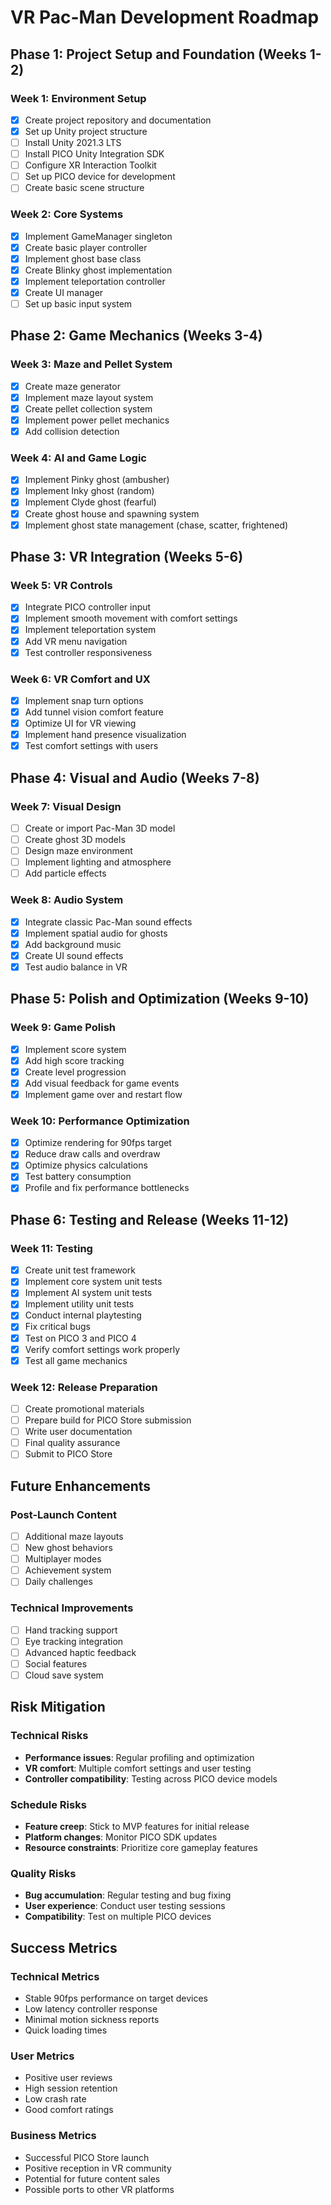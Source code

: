 # VR Pac-Man Development Roadmap

## Phase 1: Project Setup and Foundation (Weeks 1-2)

### Week 1: Environment Setup
- [x] Create project repository and documentation
- [x] Set up Unity project structure
- [ ] Install Unity 2021.3 LTS
- [ ] Install PICO Unity Integration SDK
- [ ] Configure XR Interaction Toolkit
- [ ] Set up PICO device for development
- [ ] Create basic scene structure

### Week 2: Core Systems
- [x] Implement GameManager singleton
- [x] Create basic player controller
- [x] Implement ghost base class
- [x] Create Blinky ghost implementation
- [x] Implement teleportation controller
- [x] Create UI manager
- [ ] Set up basic input system

## Phase 2: Game Mechanics (Weeks 3-4)

### Week 3: Maze and Pellet System
- [x] Create maze generator
- [x] Implement maze layout system
- [x] Create pellet collection system
- [x] Implement power pellet mechanics
- [x] Add collision detection

### Week 4: AI and Game Logic
- [x] Implement Pinky ghost (ambusher)
- [x] Implement Inky ghost (random)
- [x] Implement Clyde ghost (fearful)
- [x] Create ghost house and spawning system
- [x] Implement ghost state management (chase, scatter, frightened)

## Phase 3: VR Integration (Weeks 5-6)

### Week 5: VR Controls
- [x] Integrate PICO controller input
- [x] Implement smooth movement with comfort settings
- [x] Implement teleportation system
- [x] Add VR menu navigation
- [x] Test controller responsiveness

### Week 6: VR Comfort and UX
- [x] Implement snap turn options
- [x] Add tunnel vision comfort feature
- [x] Optimize UI for VR viewing
- [x] Implement hand presence visualization
- [x] Test comfort settings with users

## Phase 4: Visual and Audio (Weeks 7-8)

### Week 7: Visual Design
- [ ] Create or import Pac-Man 3D model
- [ ] Create ghost 3D models
- [ ] Design maze environment
- [ ] Implement lighting and atmosphere
- [ ] Add particle effects

### Week 8: Audio System
- [x] Integrate classic Pac-Man sound effects
- [x] Implement spatial audio for ghosts
- [x] Add background music
- [x] Create UI sound effects
- [x] Test audio balance in VR

## Phase 5: Polish and Optimization (Weeks 9-10)

### Week 9: Game Polish
- [x] Implement score system
- [x] Add high score tracking
- [x] Create level progression
- [x] Add visual feedback for game events
- [x] Implement game over and restart flow

### Week 10: Performance Optimization
- [x] Optimize rendering for 90fps target
- [x] Reduce draw calls and overdraw
- [x] Optimize physics calculations
- [x] Test battery consumption
- [x] Profile and fix performance bottlenecks

## Phase 6: Testing and Release (Weeks 11-12)

### Week 11: Testing
- [x] Create unit test framework
- [x] Implement core system unit tests
- [x] Implement AI system unit tests
- [x] Implement utility unit tests
- [x] Conduct internal playtesting
- [x] Fix critical bugs
- [x] Test on PICO 3 and PICO 4
- [x] Verify comfort settings work properly
- [x] Test all game mechanics

### Week 12: Release Preparation
- [ ] Create promotional materials
- [ ] Prepare build for PICO Store submission
- [ ] Write user documentation
- [ ] Final quality assurance
- [ ] Submit to PICO Store

## Future Enhancements

### Post-Launch Content
- [ ] Additional maze layouts
- [ ] New ghost behaviors
- [ ] Multiplayer modes
- [ ] Achievement system
- [ ] Daily challenges

### Technical Improvements
- [ ] Hand tracking support
- [ ] Eye tracking integration
- [ ] Advanced haptic feedback
- [ ] Social features
- [ ] Cloud save system

## Risk Mitigation

### Technical Risks
- **Performance issues**: Regular profiling and optimization
- **VR comfort**: Multiple comfort settings and user testing
- **Controller compatibility**: Testing across PICO device models

### Schedule Risks
- **Feature creep**: Stick to MVP features for initial release
- **Platform changes**: Monitor PICO SDK updates
- **Resource constraints**: Prioritize core gameplay features

### Quality Risks
- **Bug accumulation**: Regular testing and bug fixing
- **User experience**: Conduct user testing sessions
- **Compatibility**: Test on multiple PICO devices

## Success Metrics

### Technical Metrics
- Stable 90fps performance on target devices
- Low latency controller response
- Minimal motion sickness reports
- Quick loading times

### User Metrics
- Positive user reviews
- High session retention
- Low crash rate
- Good comfort ratings

### Business Metrics
- Successful PICO Store launch
- Positive reception in VR community
- Potential for future content sales
- Possible ports to other VR platforms